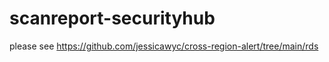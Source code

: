 # scanreport-securityhub
please see https://github.com/jessicawyc/cross-region-alert/tree/main/rds
        
